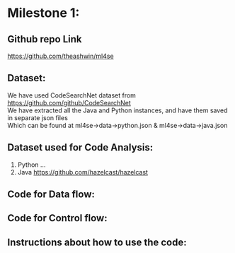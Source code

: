 
# Milestone 1:
## Github repo Link
https://github.com/theashwin/ml4se

## Dataset:
We have used CodeSearchNet dataset from https://github.com/github/CodeSearchNet<br>
We have extracted all the Java and Python instances, and have them saved in separate json files<br>
Which can be found at ml4se->data->python.json & ml4se->data->java.json<br>


## Dataset used for Code Analysis:
1. Python
...
2. Java
https://github.com/hazelcast/hazelcast

## Code for Data flow:
## Code for Control flow:
## Instructions about how to use the code: 
